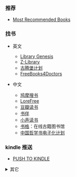 ### 推荐

- [Most Recommended Books](https://mostrecommendedbooks.com/)

### 找书

- 英文
  - [Library Genesis](http://libgen.rs)
  - [Z-Library](https://zh.z-lib.org/)
  - [古腾堡计划](http://www.gutenberg.org)
  - [FreeBooks4Doctors](http://freebooks4doctors.com/)

- 中文
  - [鸠摩搜书](https://www.jiumodiary.com/)
  - [LoreFree](https://ebook2.lorefree.com/)
  - [豆瓣读书](https://book.douban.com)
  - [书伴](https://bookfere.com/)
  - [小声读书](https://t.me/weekly_books)
  - [书格](https://new.shuge.org/)：在线古籍图书馆
  - [中国哲学书电子化计划](https://ctext.org/zh)

### kindle 推送

- [PUSH TO KINDLE](https://tokindle.top/)

<details>

<summary>其它</summary>

1. 安装 [红太狼的平底锅](https://greasyfork.org/zh-CN/scripts/388744-%E7%BA%A2%E5%A4%AA%E7%8B%BC%E7%9A%84%E5%B9%B3%E5%BA%95%E9%94%85) 脚本
2. 搜索书籍（[全国图书馆参考咨询联盟](http://book.ucdrs.superlib.net/advsearch.jsp?null)）
3. 少量付费（通常 3 元一本）

</details>